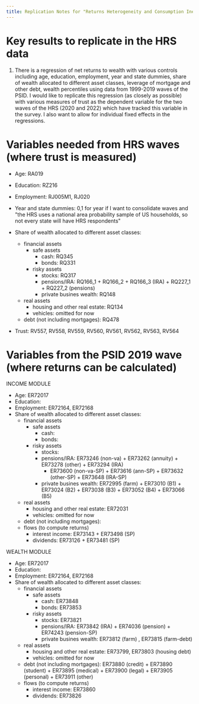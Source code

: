 ```yaml
---
title: Replication Notes for "Returns Heterogeneity and Consumption Inequality over the life cycle"
---
```


# Key results to replicate in the HRS data

1. There is a regression of net returns to wealth with various controls including age, education, employment, year and state dummies, share of wealth allocated to different asset classes, leverage of mortgage and other debt, wealth percentiles using data from 1999-2019 waves of the PSID. I would like to replicate this regression (as closely as possible) with various measures of trust as the dependent variable for the two waves of the HRS (2020 and 2022) which have tracked this variable in the survey. I also want to allow for individual fixed effects in the regressions.

# Variables needed from HRS waves (where trust is measured)

* Age: RA019
* Education: RZ216
* Employment: RJ005M1, RJ020
* Year and state dummies: 0,1 for year if I want to consolidate waves and "the HRS uses a national area probability sample of US households, so not every state will have HRS respondents"
* Share of wealth allocated to different asset classes: 
    * financial assets
        * safe assets
            * cash: RQ345
            * bonds: RQ331
        * risky assets
            * stocks: RQ317
            * pensions/IRA: RQ166_1 + RQ166_2 + RQ166_3 (IRA) + RQ227_1 + RQ227_2 (pensions)
            * private busines wealth: RQ148
    * real assets
        * housing and other real estate: RQ134
        * vehicles: omitted for now
    * debt (not including mortgages): RQ478

* Trust: RV557, RV558, RV559, RV560, RV561, RV562, RV563, RV564

# Variables from the PSID 2019 wave (where returns can be calculated)

INCOME MODULE
* Age: ER72017
* Education: 
* Employment: ER72164, ER72168
* Share of wealth allocated to different asset classes: 
    * financial assets
        * safe assets
            * cash: 
            * bonds: 
        * risky assets
            * stocks: 
            * pensions/IRA: ER73246 (non-va) + ER73262 (annuity) + ER73278 (other) + ER73294 (IRA)
                * ER73600 (non-va-SP) + ER73616 (ann-SP) + ER73632 (other-SP) + ER73648 (IRA-SP)
            * private busines wealth: ER72995 (farm) + ER73010 (B1) + ER73024 (B2) + ER73038 (B3) + ER73052 (B4) + ER73066 (B5)
    * real assets
        * housing and other real estate: ER72031
        * vehicles: omitted for now
    * debt (not including mortgages): 
    * flows (to compute returns)
        * interest income: ER73143 + ER73498 (SP)
        * dividends: ER73126 + ER73481 (SP) 


WEALTH MODULE
* Age: ER72017
* Education: 
* Employment: ER72164, ER72168
* Share of wealth allocated to different asset classes: 
    * financial assets
        * safe assets
            * cash: ER73848
            * bonds: ER73853
        * risky assets
            * stocks: ER73821
            * pensions/IRA: ER73842 (IRA) + ER74036 (pension) + ER74243 (pension-SP)
            * private busines wealth: ER73812 (farm) , ER73815 (farm-debt)
    * real assets
        * housing and other real estate: ER73799, ER73803 (housing debt)
        * vehicles: omitted for now
    * debt (not including mortgages): ER73880 (credit) + ER73890 (student) + ER73895 (medical) + ER73900 (legal) + ER73905 (personal) + ER73911 (other)
    * flows (to compute returns)
        * interest income: ER73860
        * dividends: ER73826
